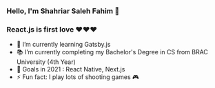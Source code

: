 ### Hello, I'm Shahriar Saleh Fahim 👋

### React.js is first love ❤️❤️❤️ 

- 🌱 I’m currently learning Gatsby.js
- 📚 I’m currently completing my Bachelor's Degree in CS from BRAC University (4th Year)
- 🥅 Goals in 2021 : React Native, Next.js
- ⚡ Fun fact: I play lots of shooting games 🎮

